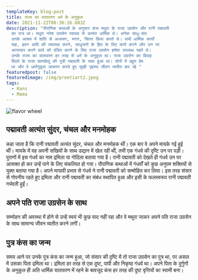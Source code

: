 ```yaml
---
templateKey: blog-post
title: राज्य का वातावरण धर्म के अनुकूल
date: 2021-11-22T06:36:16.683Z
description: "पौराणिक कथाओं के अनुसार कंस मथुरा के राजा उग्रसेन और रानी पद्मावती
  का पात्र था। मथुरा नरेश उग्रसेन स्वभाव से अत्यंत धार्मिक थे। अनेक साधु-संत
  उनके आश्रय में शांति से अध्ययन, मनन, चिंतन किया करते थे। सभी धार्मिक कार्यों
  यज्ञ, हवन आदि की व्यवस्था करने, साधुजनों के हित के लिए कार्य करने और उन पर
  अत्याचार करने वाले को दंडित करने के लिए राजा उग्रसेन हमेशा उपलब्ध रहते थे।
  उनके राज्य का वातावरण हर तरह से धर्म के अनुकूल था। राजा उग्रसेन का विवाह
  विदर्भ के राजा सत्यकेतु की पुत्री पद्मावती के साथ हुआ था। दोनों में बहुत प्रेम
  था और वे धर्मानुकूल आचरण करते हुए सुखी गृहस्थ जीवन व्यतीत कर रहे "
featuredpost: false
featuredimage: /img/preetiart2.jpeg
tags:
  - Kans
  - Mama
---
```

![flavor wheel](/img/preetiart2.jpeg)

## पद्मावती अत्यंत सुंदर, चंचल और मनमोहक

कहा जाता है कि रानी पद्मावती अत्यंत सुंदर, चंचल और मनमोहक थीं। एक बार वे अपने मायके गई हुई थीं। मायके में वह अपनी सखियों के साथ उद्यान में खेल रही थीं, तभी एक गंधर्व की दृष्टि उन पर पड़ी। पुराणों में इस गंधर्व का नाम द्रमिला या गोदिला बताया गया है। रानी पद्मावती को देखते ही गंधर्व उन पर आसक्त हो कर उन्हें पाने के लिए संकल्पित हो गया। पौराणिक कथाओं में गंधर्वों को कुछ अनुपम शक्तियों से युक्त बताया गया है। अपने मायावी प्रभाव से गंधर्व ने रानी पद्मावती को सम्मोहित कर लिया। इस तरह संसार से गोपनीय रहते हुए द्रमिला और रानी पद्मावती का संबंध स्थापित हुआ और इसी के फलस्वरूप रानी पद्मावती गर्भवती हुईं।

## अपने पति राजा उग्रसेन के साथ

सम्मोहन की अवस्था में होने से उन्हें स्वयं भी कुछ याद नहीं रहा और वे मथुरा जाकर अपने पति राजा उग्रसेन के साथ सामान्य जीवन व्यतीत करने लगीं।

## पुत्र कंस का जन्म

समय आने पर उनके पुत्र कंस का जन्म हुआ, जो संसार की दृष्टि में तो राजा उग्रसेन का पुत्र था, पर असल में उसका पिता द्रमिला था। द्रमिला हर तरह से एक दुष्ट, पापी और निकृष्ठ गंधर्व था। अपने पिता के दुर्गुणों के अनुकूल ही अति धार्मिक वातावरण में रहने के बावजूद कंस हर तरह की दुष्ट वृत्तियों का स्वामी बना।